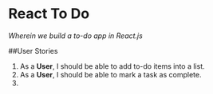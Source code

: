 # React To Do
_Wherein we build a to-do app in React.js_


##User Stories
1. As a **User**, I should be able to add to-do items into a list.
2. As a **User**, I should be able to mark a task as complete. 
3. 

